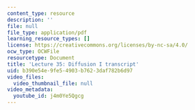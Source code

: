 ```yaml
---
content_type: resource
description: ''
file: null
file_type: application/pdf
learning_resource_types: []
license: https://creativecommons.org/licenses/by-nc-sa/4.0/
ocw_type: OCWFile
resourcetype: Document
title: 'Lecture 35: Diffusion I transcript'
uid: b390e54e-9fe5-4903-b762-3daf782b6d97
video_files:
  video_thumbnail_file: null
video_metadata:
  youtube_id: j4m0Ye5Qgcg
---
```

